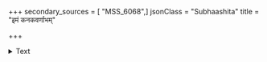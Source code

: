 +++
secondary_sources = [ "MSS_6068",]
jsonClass = "Subhaashita"
title = "इमं कनकवर्णाभम्"

+++

<details><summary>Text</summary>

इमं कनकवर्णाभं भूषणैः समलंकृतम्।  
गृध्रवाक्यात् कथं पुत्रं त्यजध्वं पितृपिण्डदम्॥
</details>
